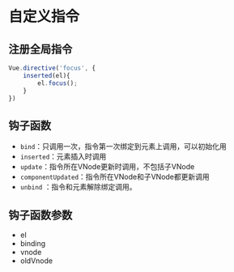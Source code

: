 # 自定义指令
## 注册全局指令
```js
Vue.directive('focus', {
	inserted(el){
		el.focus();
	}
})
```

## 钩子函数
* `bind`：只调用一次，指令第一次绑定到元素上调用，可以初始化用
* `inserted`：元素插入时调用
* `update`：指令所在VNode更新时调用，不包括子VNode
* `componentUpdated`：指令所在VNode和子VNode都更新调用
* `unbind` ：指令和元素解除绑定调用。

## 钩子函数参数
* el
* binding
* vnode
* oldVnode
